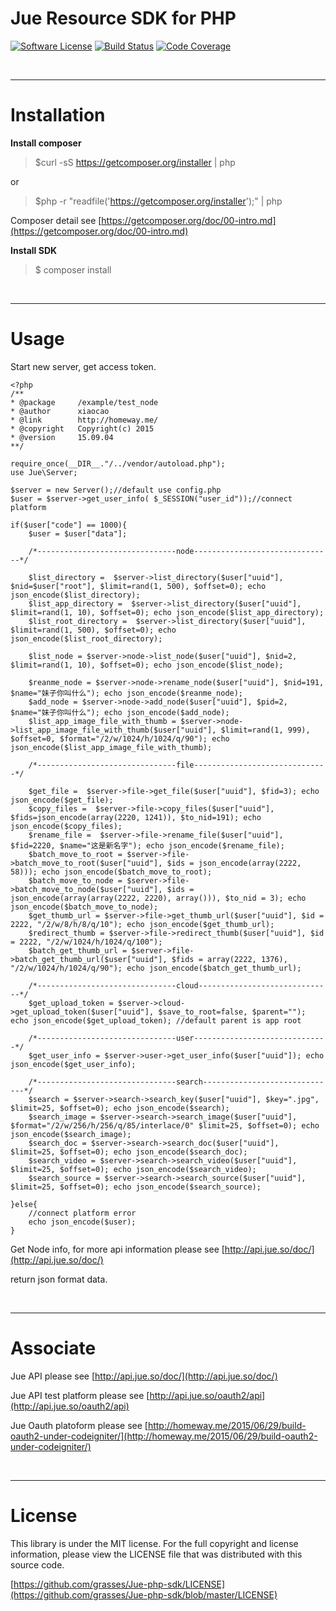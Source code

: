 # Jue Resource SDK for PHP

[![Software License](https://img.shields.io/badge/license-MIT-brightgreen.svg)](LICENSE)
[![Build Status](https://travis-ci.org/qiniu/python-sdk.svg)](https://github.com/grasses/Jue-php-sdk)
[![Code Coverage](https://scrutinizer-ci.com/g/qiniu/python-sdk/badges/coverage.png?b=master)](https://scrutinizer-ci.com/g/qiniu/python-sdk/?branch=master)

<br><hr>

# Installation

**Install composer**

> $curl -sS https://getcomposer.org/installer | php

or 

> $php -r "readfile('https://getcomposer.org/installer');" | php

Composer detail see [https://getcomposer.org/doc/00-intro.md](https://getcomposer.org/doc/00-intro.md)

**Install SDK**

> $ composer install

<br><hr>

# Usage

Start new server, get access token.

```
<?php
/**
* @package     /example/test_node
* @author      xiaocao
* @link        http://homeway.me/
* @copyright   Copyright(c) 2015
* @version     15.09.04
**/

require_once(__DIR__."/../vendor/autoload.php");
use Jue\Server;

$server = new Server();//default use config.php
$user = $server->get_user_info( $_SESSION("user_id"));//connect platform

if($user["code"] == 1000){
	$user = $user["data"];

	/*-------------------------------node-------------------------------*/

	$list_directory =  $server->list_directory($user["uuid"], $nid=$user["root"], $limit=rand(1, 500), $offset=0); echo json_encode($list_directory);
	$list_app_directory =  $server->list_directory($user["uuid"], $limit=rand(1, 10), $offset=0); echo json_encode($list_app_directory);
	$list_root_directory =  $server->list_directory($user["uuid"], $limit=rand(1, 500), $offset=0); echo json_encode($list_root_directory);
	
	$list_node = $server->node->list_node($user["uuid"], $nid=2, $limit=rand(1, 10), $offset=0); echo json_encode($list_node);
	
	$reanme_node = $server->node->rename_node($user["uuid"], $nid=191, $name="妹子你叫什么"); echo json_encode($reanme_node);
	$add_node = $server->node->add_node($user["uuid"], $pid=2, $name="妹子你叫什么"); echo json_encode($add_node);
	$list_app_image_file_with_thumb = $server->node->list_app_image_file_with_thumb($user["uuid"], $limit=rand(1, 999), $offset=0, $format="/2/w/1024/h/1024/q/90"); echo json_encode($list_app_image_file_with_thumb);

	/*-------------------------------file------------------------------*/

	$get_file =  $server->file->get_file($user["uuid"], $fid=3); echo json_encode($get_file);
	$copy_files =  $server->file->copy_files($user["uuid"], $fids=json_encode(array(2220, 1241)), $to_nid=191); echo json_encode($copy_files);
	$rename_file =  $server->file->rename_file($user["uuid"], $fid=2220, $name="这是新名字"); echo json_encode($rename_file);
	$batch_move_to_root = $server->file->batch_move_to_root($user["uuid"], $ids = json_encode(array(2222, 58))); echo json_encode($batch_move_to_root);
	$batch_move_to_node = $server->file->batch_move_to_node($user["uuid"], $ids = json_encode(array(array(2222, 2220), array())), $to_nid = 3); echo json_encode($batch_move_to_node);
	$get_thumb_url = $server->file->get_thumb_url($user["uuid"], $id = 2222, "/2/w/8/h/8/q/10"); echo json_encode($get_thumb_url);
	$redirect_thumb = $server->file->redirect_thumb($user["uuid"], $id = 2222, "/2/w/1024/h/1024/q/100");
	$batch_get_thumb_url = $server->file->batch_get_thumb_url($user["uuid"], $fids = array(2222, 1376), "/2/w/1024/h/1024/q/90"); echo json_encode($batch_get_thumb_url);
	
	/*-------------------------------cloud------------------------------*/
	$get_upload_token = $server->cloud->get_upload_token($user["uuid"], $save_to_root=false, $parent=""); echo json_encode($get_upload_token); //default parent is app root

	/*-------------------------------user------------------------------*/
	$get_user_info = $server->user->get_user_info($user["uuid"]); echo json_encode($get_user_info);

	/*-------------------------------search------------------------------*/
	$search = $server->search->search_key($user["uuid"], $key=".jpg", $limit=25, $offset=0); echo json_encode($search);
	$search_image = $server->search->search_image($user["uuid"], $format="/2/w/256/h/256/q/85/interlace/0" $limit=25, $offset=0); echo json_encode($search_image);
	$search_doc = $server->search->search_doc($user["uuid"], $limit=25, $offset=0); echo json_encode($search_doc);
	$search_video = $server->search->search_video($user["uuid"], $limit=25, $offset=0); echo json_encode($search_video);
	$search_source = $server->search->search_source($user["uuid"], $limit=25, $offset=0); echo json_encode($search_source);
	
}else{
	//connect platform error
	echo json_encode($user);
}

```

Get Node info, for more api information please see [http://api.jue.so/doc/](http://api.jue.so/doc/)


return json format data. 


<br><hr>

# Associate

Jue API please see [http://api.jue.so/doc/](http://api.jue.so/doc/)

Jue API test platform please see [http://api.jue.so/oauth2/api](http://api.jue.so/oauth2/api)

Jue Oauth platoform please see [http://homeway.me/2015/06/29/build-oauth2-under-codeigniter/](http://homeway.me/2015/06/29/build-oauth2-under-codeigniter/)

<br><hr>

# License

This library is under the MIT license. For the full copyright and license information, please view the LICENSE file that was distributed with this source code.

[https://github.com/grasses/Jue-php-sdk/LICENSE](https://github.com/grasses/Jue-php-sdk/blob/master/LICENSE)
